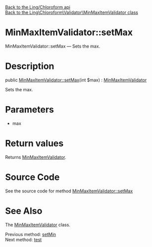 [Back to the Ling/Chloroform api](https://github.com/lingtalfi/Chloroform/blob/master/doc/api/Ling/Chloroform.md)<br>
[Back to the Ling\Chloroform\Validator\MinMaxItemValidator class](https://github.com/lingtalfi/Chloroform/blob/master/doc/api/Ling/Chloroform/Validator/MinMaxItemValidator.md)


MinMaxItemValidator::setMax
================



MinMaxItemValidator::setMax — Sets the max.




Description
================


public [MinMaxItemValidator::setMax](https://github.com/lingtalfi/Chloroform/blob/master/doc/api/Ling/Chloroform/Validator/MinMaxItemValidator/setMax.md)(int $max) : [MinMaxItemValidator](https://github.com/lingtalfi/Chloroform/blob/master/doc/api/Ling/Chloroform/Validator/MinMaxItemValidator.md)




Sets the max.




Parameters
================


- max

    


Return values
================

Returns [MinMaxItemValidator](https://github.com/lingtalfi/Chloroform/blob/master/doc/api/Ling/Chloroform/Validator/MinMaxItemValidator.md).








Source Code
===========
See the source code for method [MinMaxItemValidator::setMax](https://github.com/lingtalfi/Chloroform/blob/master/Validator/MinMaxItemValidator.php#L47-L51)


See Also
================

The [MinMaxItemValidator](https://github.com/lingtalfi/Chloroform/blob/master/doc/api/Ling/Chloroform/Validator/MinMaxItemValidator.md) class.

Previous method: [setMin](https://github.com/lingtalfi/Chloroform/blob/master/doc/api/Ling/Chloroform/Validator/MinMaxItemValidator/setMin.md)<br>Next method: [test](https://github.com/lingtalfi/Chloroform/blob/master/doc/api/Ling/Chloroform/Validator/MinMaxItemValidator/test.md)<br>

